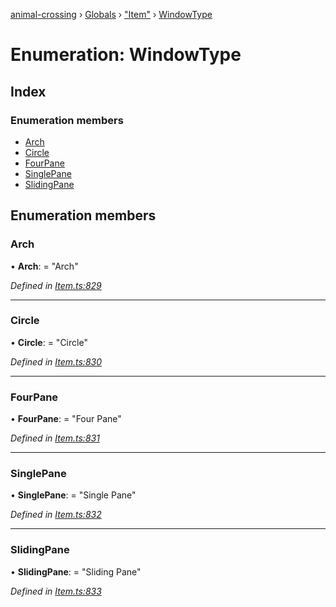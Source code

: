 [animal-crossing](../README.md) › [Globals](../globals.md) › ["Item"](../modules/_item_.md) › [WindowType](_item_.windowtype.md)

# Enumeration: WindowType

## Index

### Enumeration members

* [Arch](_item_.windowtype.md#arch)
* [Circle](_item_.windowtype.md#circle)
* [FourPane](_item_.windowtype.md#fourpane)
* [SinglePane](_item_.windowtype.md#singlepane)
* [SlidingPane](_item_.windowtype.md#slidingpane)

## Enumeration members

###  Arch

• **Arch**: = "Arch"

*Defined in [Item.ts:829](https://github.com/Norviah/animal-crossing/blob/0da76a6/module/types/Item.ts#L829)*

___

###  Circle

• **Circle**: = "Circle"

*Defined in [Item.ts:830](https://github.com/Norviah/animal-crossing/blob/0da76a6/module/types/Item.ts#L830)*

___

###  FourPane

• **FourPane**: = "Four Pane"

*Defined in [Item.ts:831](https://github.com/Norviah/animal-crossing/blob/0da76a6/module/types/Item.ts#L831)*

___

###  SinglePane

• **SinglePane**: = "Single Pane"

*Defined in [Item.ts:832](https://github.com/Norviah/animal-crossing/blob/0da76a6/module/types/Item.ts#L832)*

___

###  SlidingPane

• **SlidingPane**: = "Sliding Pane"

*Defined in [Item.ts:833](https://github.com/Norviah/animal-crossing/blob/0da76a6/module/types/Item.ts#L833)*
